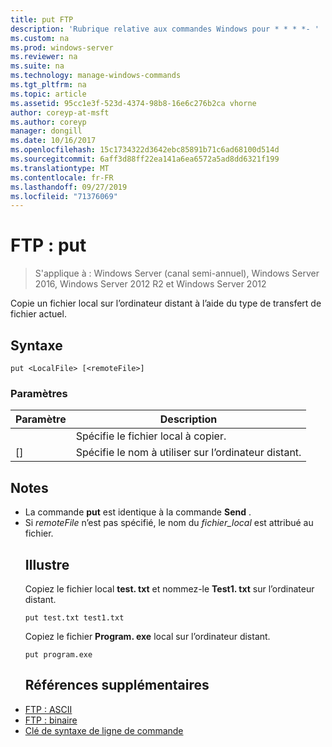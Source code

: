 ```yaml
---
title: put FTP
description: 'Rubrique relative aux commandes Windows pour * * * *- '
ms.custom: na
ms.prod: windows-server
ms.reviewer: na
ms.suite: na
ms.technology: manage-windows-commands
ms.tgt_pltfrm: na
ms.topic: article
ms.assetid: 95cc1e3f-523d-4374-98b8-16e6c276b2ca vhorne
author: coreyp-at-msft
ms.author: coreyp
manager: dongill
ms.date: 10/16/2017
ms.openlocfilehash: 15c1734322d3642ebc85891b71c6ad68100d514d
ms.sourcegitcommit: 6aff3d88ff22ea141a6ea6572a5ad8dd6321f199
ms.translationtype: MT
ms.contentlocale: fr-FR
ms.lasthandoff: 09/27/2019
ms.locfileid: "71376069"
---
```

# <a name="ftp-put"></a>FTP : put

>S'applique à : Windows Server (canal semi-annuel), Windows Server 2016, Windows Server 2012 R2 et Windows Server 2012

Copie un fichier local sur l’ordinateur distant à l’aide du type de transfert de fichier actuel.   
## <a name="syntax"></a>Syntaxe  
```  
put <LocalFile> [<remoteFile>]  
```  
### <a name="parameters"></a>Paramètres  

|   Paramètre    |                    Description                    |
|----------------|---------------------------------------------------|
|  <LocalFile>   |         Spécifie le fichier local à copier.         |
| [<remoteFile>] | Spécifie le nom à utiliser sur l’ordinateur distant. |

## <a name="remarks"></a>Notes  
- La commande **put** est identique à la commande **Send** .  
- Si *remoteFile* n’est pas spécifié, le nom du *fichier_local* est attribué au fichier.  
  ## <a name="BKMK_Examples"></a>Illustre  
  Copiez le fichier local **test. txt** et nommez-le **Test1. txt** sur l’ordinateur distant.  
  ```  
  put test.txt test1.txt  
  ```  
  Copiez le fichier **Program. exe** local sur l’ordinateur distant.  
  ```  
  put program.exe  
  ```  
  ## <a name="additional-references"></a>Références supplémentaires  
- [FTP : ASCII](ftp-ascii.md)  
- [FTP : binaire](ftp-binary.md)  
- [Clé de syntaxe de ligne de commande](command-line-syntax-key.md)  
